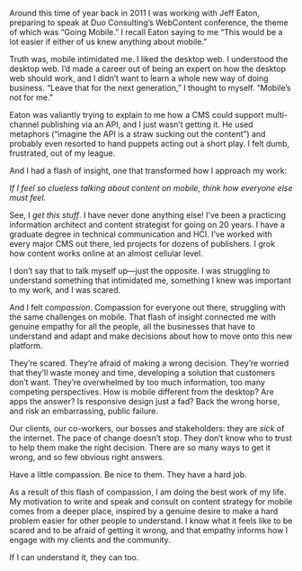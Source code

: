 

Around this time of year back in 2011 I was working with Jeff Eaton, preparing to speak at Duo Consulting’s
WebContent conference, the theme of which was “Going Mobile.” I recall Eaton saying to me “This would be
a lot easier if either of us knew anything about mobile.”

Truth was, mobile intimidated me. I liked the desktop web. I understood the desktop web. I’d made a career
out of being an expert on how the desktop web should work, and I didn’t want to learn a whole new way of
doing business. “Leave that for the next generation,” I thought to myself. “Mobile’s not for
me.”

Eaton was valiantly trying to explain to me how a CMS could support multi-channel publishing via an API, and I
just wasn’t getting it. He used metaphors (“imagine the API is a straw sucking out the content”) and
probably even resorted to hand puppets acting out a short play. I felt dumb, frustrated, out of my league.

And I had a flash of insight, one that transformed how I approach my work:

*If I feel so clueless talking about content on mobile, think how everyone else must feel.*

See, I *get this stuff*. I have never done anything else! I’ve been a practicing information architect and
content strategist for going on 20 years. I have a graduate degree in technical communication and HCI. I’ve
worked with every major CMS out there, led projects for dozens of publishers. I grok how content works online
at an almost cellular level.

I don’t say that to talk myself up—just the opposite. I was struggling to understand something that
intimidated me, something I knew was important to my work, and I was scared.

And I felt *compassion*. Compassion for everyone out there, struggling with the same challenges on mobile.
That flash of insight connected me with genuine empathy for all the people, all the businesses that have to
understand and adapt and make decisions about how to move onto this new platform.

They’re scared. They’re afraid of making a wrong decision. They’re worried that they’ll waste money
and time, developing a solution that customers don’t want. They’re overwhelmed by too much information,
too many competing perspectives. How is mobile different from the desktop? Are apps the answer? Is responsive
design just a fad? Back the wrong horse, and risk an embarrassing, public failure.

Our clients, our co-workers, our bosses and stakeholders: they are *sick* of the internet. The pace of change
doesn’t stop. They don’t know who to trust to help them make the right decision. There are so many ways to
get it wrong, and so few obvious right answers.

Have a little compassion. Be nice to them. They have a hard job.

As a result of this flash of compassion, I am doing the best work of my life. My motivation to write and speak
and consult on content strategy for mobile comes from a deeper place, inspired by a genuine desire to make a
hard problem easier for other people to understand. I know what it feels like to be scared and to be afraid of
getting it wrong, and that empathy informs how I engage with my clients and the community.

If I can understand it, they can too.